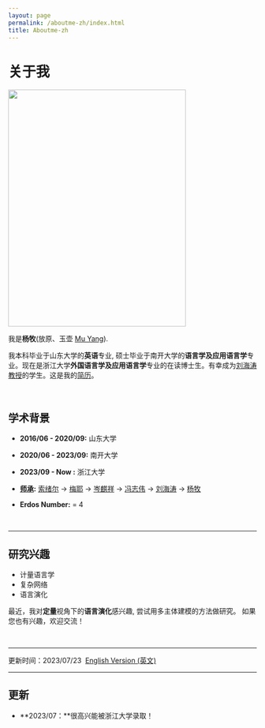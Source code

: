 ```yaml
---
layout: page
permalink: /aboutme-zh/index.html
title: Aboutme-zh
---
```


# 关于我

<img src="https://yuhuyang.github.io/network.jpg" class="floatpic" width="360" height="480">

我是**杨牧**(放原、玉壶 [Mu Yang](https://yuhuyang.github.io/file/Resume-MuYang.pdf)).

我本科毕业于山东大学的**英语**专业, 硕士毕业于南开大学的**语言学及应用语言学**专业。现在是浙江大学**外国语言学及应用语言学**专业的在读博士生。有幸成为[刘海涛教授](https://person.zju.edu.cn/lht)的学生。这是我的[简历](https://yuhuyang.github.io/file/杨牧简历.pdf)。

<br>

## 学术背景


- **2016/06 - 2020/09:** 山东大学 
- **2020/06 - 2023/09:** 南开大学
- **2023/09 - Now :**    浙江大学

- **[师承](https://academictree.org/linguistics/tree.php?pid=750703&fontsize=1&pnodecount=4&cnodecount=2):** [索绪尔](https://zh.wikipedia.org/wiki/%E8%B4%B9%E8%BF%AA%E5%8D%97%C2%B7%E5%BE%B7%C2%B7%E7%B4%A2%E7%BB%AA%E5%B0%94) -> [梅耶](https://zh.wikipedia.org/wiki/%E5%AE%89%E6%89%98%E4%B8%87%C2%B7%E6%A2%85%E8%80%B6) -> [岑麒祥](https://zh.wikipedia.org/wiki/%E5%B2%91%E9%BA%92%E7%A5%A5) -> [冯志伟](http://lingvikonet17140.w002.vh.cnolnic.org/feng/feng.htm) -> [刘海涛](http://www.lingviko.net) -> [杨牧](yuhuyang.github.io)
- **Erdos Number:** = 4

<br>

---

## 研究兴趣

- 计量语言学
- 复杂网络
- 语言演化

最近，我对**定量**视角下的**语言演化**感兴趣, 尝试用多主体建模的方法做研究。 如果您也有兴趣，欢迎交流！

<br>

---

更新时间：2023/07/23&nbsp;   [English Version (英文)](https://yuhuyang.github.io/index/)

---

## 更新

- **2023/07：**很高兴能被浙江大学录取！

<br>
